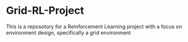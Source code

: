 # Grid-RL-Project
This is a reposotory for a Reinforcement Learning project with a focus on environment design, specifically a grid environment
